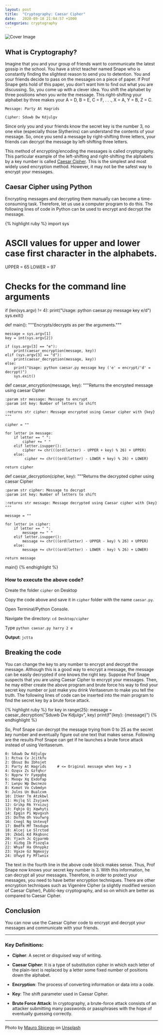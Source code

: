 ```yaml
---
layout: post
title:  "Cryptography: Caesar Cipher"
date:   2020-09-18 21:04:57 +1000
categories: cryptography
---
```


![Cover Image](/blog/assets/2020-09-18-cryptography-caesar-cipher/cover.jpg)

## What is Cryptography?

Imagine that you and your group of friends want to communicate the latest gossip in the school. You have a strict teacher named Snape who is constantly finding the slightest reason to send you to detention. You and your friends decide to pass on the messages on a piece of paper. If Prof Snape gets hold of this paper, you don’t want him to find out what you are discussing. So, you come up with a clever idea. You shift the alphabet by three positions when you write the message. This right-shifting your alphabet by three makes your A = D, B = E, C = F, . . ., X = A, Y = B, Z = C.

```
Message: Party At Hagrids

Cipher: Sduwb Dw Kdjulgv
```

Since only you and your friends know the secret key is the number 3, no one else (especially those Slytherins) can understand the contents of your message. So, once you send a message by right-shifting three letters, your friends can decrypt the message by left-shifting three letters.

This method of encrypting/encoding the messages is called cryptography. This particular example of the left-shifting and right-shifting the alphabets by a key number is called [Caesar Cipher](https://en.wikipedia.org/wiki/Caesar_cipher). This is the simplest and most widely used encryption method. However, it may not be the safest way to encrypt your messages.

## Caesar Cipher using Python

Encrypting messages and decrypting them manually can become a time-consuming task. Therefore, let us use a computer program to do this. The following lines of code in Python can be used to encrypt and decrypt the message.

{% highlight ruby %}
import sys

# ASCII values for upper and lower case first character in the alphabets.
UPPER = 65
LOWER = 97

# Checks for the command line arguments
if (len(sys.argv) != 4):
	print("Usage: python caesar.py message key e/d")
	sys.exit()

def main():
	"""Encrypts/decrypts as per the arguments."""

	message = sys.argv[1]
	key = int(sys.argv[2])

	if (sys.argv[3] == "e"):
		print(caesar_encryption(message, key))
	elif (sys.argv[3] == "d"):
		print(caesar_decryption(message, key))
	else:
		print("Usage: python caesar.py message key ('e' = encrypt/'d' = decrypt)")
		sys.exit()

def caesar_encryption(message, key):
	"""Returns the encrypted message using caesar Cipher

	:param str message: Message to encrypt
	:param int key: Number of letters to shift

	:returns str cipher: Message encrypted using Caesar cipher with {key}
	"""

	cipher = ""

	for letter in message:
		if letter == " ":
			cipher += " "
		elif letter.isupper():
			cipher += chr(((ord(letter) - UPPER + key) % 26) + UPPER)
		else:
			 cipher += chr(((ord(letter) - LOWER + key) % 26) + LOWER)

	return cipher

def caesar_decryption(cipher, key):
	"""Returns the decrypted cipher using caesar Cipher

	:param str cipher: Message to decrypt
	:param int key: Number of letters to shift

	:returns str message: Message decrypted using Caesar cipher with {key}
	"""

	message = ""

	for letter in cipher:
		if letter == " ":
			message += " "
		elif letter.isupper():
			message += chr(((ord(letter) - UPPER - key) % 26) + UPPER)
		else:
			message += chr(((ord(letter) - LOWER - key) % 26) + LOWER)

	return message

main()
{% endhighlight %}

### How to execute the above code?

Create the folder `cipher` on Desktop

Copy the code above and save it in `cipher` folder with the name `caesar.py`.

Open Terminal/Python Console.

Navigate the directory: `cd Desktop/cipher`

Type `python caesar.py harry 2 e`

**Output**: `jctta`

## Breaking the code

You can change the key to any number to encrypt and decrypt the message. Although this is a good way to encrypt a message, the message can be easily decrypted if one knows the right key. Suppose Prof Snape suspects that you are using Caesar Cipher to encrypt your messages. Then, he may either create the above program and brute force his way to find your secret key number or just make you drink Veritaserum to make you tell the truth. The following lines of code can be inserted into the main program to find the secret key by a brute force attack.

{% highlight ruby %}
for key in range(25):
    message = caesar_decryption("Sduwb Dw Kdjulgv", key)
    print(f"{key}: {message}")
{% endhighlight %}

So, Prof Snape can decrypt the message trying from 0 to 25 as the secret key number and eventually figure out one text that makes sense. Following are the results Prof Snape can get if he launches a brute force attack instead of using Veritaserum.

```
0: Sduwb Dw Kdjulgv
1: Rctva Cv Jcitkfu
2: Qbsuz Bu Ibhsjet
3: Party At Hagrids     # <= Original message when key = 3
4: Ozqsx Zs Gzfqhcr
5: Nyprw Yr Fyepgbq
6: Mxoqv Xq Exdofap
7: Lwnpu Wp Dwcnezo
8: Kvmot Vo Cvbmdyn
9: Julns Un Bualcxm
10: Itkmr Tm Atzkbwl
11: Hsjlq Sl Zsyjavk
12: Grikp Rk Yrxizuj
13: Fqhjo Qj Xqwhyti
14: Epgin Pi Wpvgxsh
15: Dofhm Oh Voufwrg
16: Cnegl Ng Untevqf
17: Bmdfk Mf Tmsdupe
18: Alcej Le Slrctod
19: Zkbdi Kd Rkqbsnc
20: Yjach Jc Qjparmb
21: Xizbg Ib Piozqla
22: Whyaf Ha Ohnypkz
23: Vgxze Gz Ngmxojy
24: Ufwyd Fy Mflwnix
```

The text in the fourth line in the above code block makes sense. Thus, Prof Snape now knows your secret key number is 3. With this information, he can decrypt all your messages. Therefore, in order to protect your messages, you need to have better encryption techniques. There are other encryption techniques such as Vigenère Cipher (a slightly modified version of Caesar Cipher), Public-key cryptography, and so on which are better as compared to Caesar Cipher.

## Conclusion

You can now use the Caesar Cipher code to encrypt and decrypt your messages and communicate with your friends.

---

### Key Definitions:

* **Cipher**: A secret or disguised way of writing.

* **Caesar Cipher**: It is a type of substitution cipher in which each letter of the plain-text is replaced by a letter some fixed number of positions down the alphabet.

* **Encryption**: The process of converting information or data into a code.

* **Key**: The shift parameter used in Caesar Cipher.

* **Brute Force Attack**: In cryptography, a brute-force attack consists of an attacker submitting many passwords or passphrases with the hope of eventually guessing correctly.

---

Photo by [Mauro Sbicego](https://unsplash.com/@maurosbicego?utm_source=unsplash&utm_medium=referral&utm_content=creditCopyText) on [Unsplash](https://unsplash.com/s/photos/enigma?utm_source=unsplash&utm_medium=referral&utm_content=creditCopyText)
